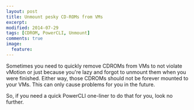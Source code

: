 ```yaml
---
layout: post
title: Unmount pesky CD-ROMs from VMs
excerpt: 
modified: 2014-07-29
tags: [CDROM, PowerCLI, Unmount]
comments: true
image:
  feature: 
---
```


Sometimes you need to quickly remove CDROMs from VMs to not violate vMotion or just because you're lazy and forgot to unmount them when you were finished. Either way, those CDROMs should not be forever mounted to your VMs. This can only cause problems for you in the future.

So, if you need a quick PowerCLI one-liner to do that for you, look no further.

<script src="https://gist.github.com/tquizzle/f92d3081118d07049c0e.js"></script>
